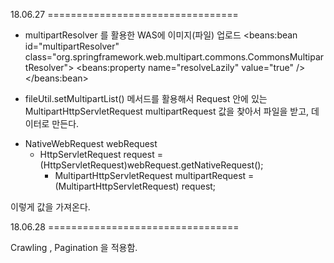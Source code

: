18.06.27 =================================

- multipartResolver 를 활용한 WAS에 이미지(파일) 업로드
	<beans:bean id="multipartResolver" class="org.springframework.web.multipart.commons.CommonsMultipartResolver">
		<beans:property name="resolveLazily" value="true" />
	</beans:bean>
  
- fileUtil.setMultipartList() 메서드를 활용해서 Request 안에 있는 MultipartHttpServletRequest multipartRequest 값을 찾아서 파일을 받고, 데이터로 만든다.

* NativeWebRequest webRequest
  - HttpServletRequest request = (HttpServletRequest)webRequest.getNativeRequest();
    - MultipartHttpServletRequest multipartRequest = (MultipartHttpServletRequest) request;
    
이렇게 값을 가져온다.

18.06.28 =================================

Crawling , Pagination 을 적용함.